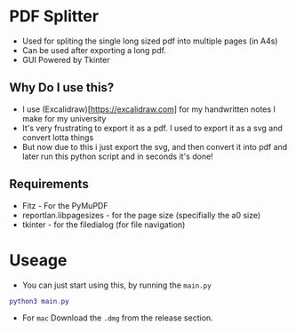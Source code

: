 # PDF Splitter
- Used for spliting the single long sized pdf into multiple pages (in A4s)
- Can be used after exporting a long pdf.
- GUI Powered by Tkinter

## Why Do I use this?
- I use (Excalidraw)[https://excalidraw.com] for my handwritten notes I make for my university
- It's very frustrating to export it as a pdf. I used to export it as a svg and convert lotta things
- But now due to this i just export the svg, and then convert it into pdf and later run this python script and in seconds it's done!

## Requirements
- Fitz - For the PyMuPDF
- reportlan.libpagesizes - for the page size (specifially the a0 size)
- tkinter - for the filedialog (for file navigation)

# Useage 
- You can just start using this, by running the `main.py`
```lua
python3 main.py
```
- For `mac` Download the `.dmg` from the release section.

